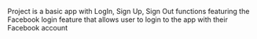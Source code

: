 Project is a basic app with LogIn, Sign Up, Sign Out functions featuring the Facebook login feature that allows user to login to the app with their Facebook account
